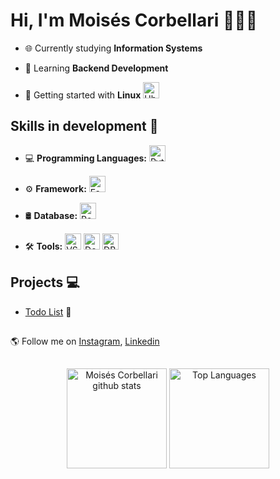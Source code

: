 # Hi, I'm Moisés Corbellari 👨🏾‍💻
- 🌐 Currently studying **Information Systems**

- 🧠 Learning **Backend Development**

- 🐧 Getting started with **Linux**
  <img src="https://skillicons.dev/icons?i=ubuntu" alt="Ubuntu" height="26"/>

## Skills in development 🚧

- 💻 **Programming Languages:**
  <img src="https://skillicons.dev/icons?i=python" alt="Python" height="26"/>

- ⚙️ **Framework:**
  <img src="https://skillicons.dev/icons?i=fastapi" alt="FastApi" height="26"/>

- 🛢️ **Database:**
  <img src="https://skillicons.dev/icons?i=postgresql" alt="PostgreSQL" height="26"/>

- 🛠️ **Tools:**
  <img src="https://skillicons.dev/icons?i=vscode" alt="VS Code" height="26"/>
  <img src="https://skillicons.dev/icons?i=docker" alt="Docker" height="26"/>
  <img src="https://cdn.jsdelivr.net/gh/devicons/devicon@latest/icons/dbeaver/dbeaver-original.svg" alt="DBeaver" height="26"/>

## Projects 💻
- [Todo List](https://github.com/MoisesCorbellari/Todo_List) 📝

##
🌎 Follow me on [Instagram], [Linkedin]

##
<div align="center">
  <img height="160em" src="https://github-readme-stats.vercel.app/api?username=MoisesCorbellari&theme=omni&show_icons=true&count_private=true&hide_border=false&include_all_commits=true" alt="Moisés Corbellari github stats"/>
  <img height="160em" src="https://github-readme-stats.vercel.app/api/top-langs/?username=MoisesCorbellari&layout=compact&hide_border=false&title_color=ff79c6&text_color=ff79c6&bg_color=282a36" alt="Top Languages"/>
</div>

[Instagram]: https://www.instagram.com/moises_corbellari/
[Linkedin]: https://www.linkedin.com/in/moises-corbellari-5187231b3/
